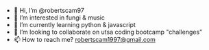 - 👋 Hi, I’m @robertscam97
- 👀 I’m interested in fungi & music
- 🌱 I’m currently learning python & javascript
- 💞️ I’m looking to collaborate on utsa coding bootcamp "challenges"
- 📫 How to reach me? robertscam1997@gmail.com


<!---
robertscam97/robertscam97 is a ✨ special ✨ repository because its `README.md` (this file) appears on your GitHub profile.
You can click the Preview link to take a look at your changes.
--->
